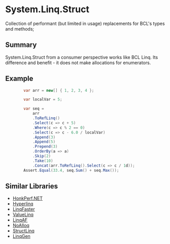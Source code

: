 # System.Linq.Struct

Collection of performant (but limited in usage) replacements for BCL's types and methods;

## Summary

System.Linq.Struct from a consumer perspective works like BCL Linq. Its difference and benefit - it does not make allocations for enumerators. 

## Example

```cs
        var arr = new[] { 1, 2, 3, 4 };

        var localVar = 5;

        var seq =
            arr
            .ToRefLinq()
            .Select(c => c + 5)
            .Where(c => c % 2 == 0)
            .Select(c => c - 6.0 / localVar)
            .Append(3)
            .Append(5)
            .Prepend(3)
            .OrderBy(a => a)
            .Skip(2)
            .Take(10)
            .Concat(arr.ToRefLinq().Select(c => c / 1d));
        Assert.Equal(33.4, seq.Sum() + seq.Max());
```

## Similar Libraries

- [HonkPerf.NET](https://github.com/asc-community/HonkPerf.NET)
- [Hyperlinq](https://github.com/NetFabric/NetFabric.Hyperlinq)
- [LinqFaster](https://github.com/jackmott/LinqFaster)
- [ValueLinq](https://github.com/manofstick/Cistern.ValueLinq)
- [LinqAF](https://github.com/kevin-montrose/LinqAF)
- [NoAlloq](https://github.com/VictorNicollet/NoAlloq)
- [StructLinq](https://github.com/reegeek/StructLinq)
- [LinqGen](https://github.com/cathei/LinqGen)

